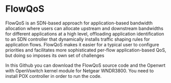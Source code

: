 FlowQoS
===============
FlowQoS is an SDN-based approach for application-based bandwidth allocation where users can allocate upstream and downstream bandwidths for different applications at a high level, offloading application identification to an SDN controller that dynamically installs traffic shaping rules for application flows. FlowQoS makes it easier for a typical user to configure priorities and facilitates more sophisticated per-flow application-based QoS, but doing so imposes its own set of challenges

In this Github you can download the FlowQoS source code and the Openwrt with OpenVswitch kernel module for Netgear WNDR3800.
You need to install POX controller in order to run the code.

